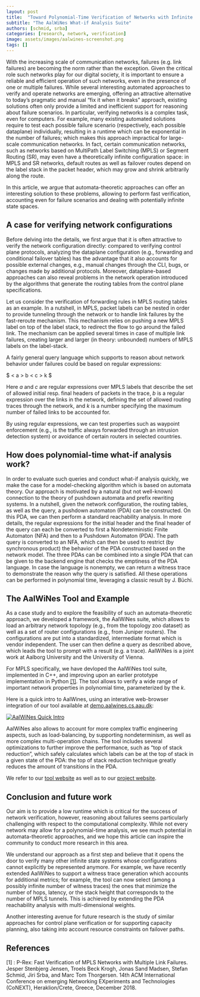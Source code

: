 ```yaml
---
layout: post
title:  "Toward Polynomial-Time Verification of Networks with Infinite State Spaces: An Automata-Theoretic Approach"
subtitle: "The AalWiNes What-if Analysis Suite"
authors: [schmid, srba]
categories: [research, network, verification]
image: assets/images/aalwines-screenshot.png
tags: []
---
```


With the increasing scale of communication networks, 
failures (e.g. link failures) are becoming the norm rather than the
exception. Given the critical role such networks play for our
digital society, it is important to ensure a reliable and
efficient operation of such networks, even in the presence
of one or multiple failures. 
While several interesting automated approaches to 
verify and operate networks are emerging, offering an attractive
alternative to today’s pragmatic and manual “fix it when it breaks” approach, existing solutions often only provide a limited and inefficient 
support for reasoning about failure
scenarios. In particular, verifying networks is a complex task, even for computers. For example, many existing automated 
solutions require to test each possible failure scenario  (respectively, each possible dataplane) individually, resulting in a runtime which can be exponential in the number of failures; which makes this approach impractical for large-scale communication networks. In fact, certain communication networks, such as networks based on MultiPath Label Switching (MPLS) or Segment Routing (SR), may even have a theoretically infinite configuration space: in MPLS and SR networks, default routes as well as failover routes depend on the label stack in the packet header, which may grow and shrink arbitrarily along the route. 
           
In this article, we argue that automata-theoretic approaches can offer an interesting solution to these problems, allowing to perform fast verification, accounting even for failure scenarios and dealing with potentially infinite state spaces.

## A case for verifying network configurations

Before delving into the details, we first argue that it is often attractive to verify the
network configuration directly: compared to verifying
control plane protocols, analyzing the dataplane
configuration (e.g., forwarding and conditional
failover tables) has the advantage that it
also accounts for possible external changes,
e.g., manual changes through the CLI, bugs, or 
changes made by
additional protocols. Moreover, dataplane-based approaches can also reveal 
problems in the network operation introduced by the algorithms
that generate the routing tables from the control plane specifications.

Let us consider the verification of forwarding rules in MPLS routing tables as an example.
In a nutshell, in MPLS, packet labels can be nested 
in order to provide tunneling through the network or to handle link
failures by the fast-reroute mechanism. This mechanism relies on pushing a new MPLS
label on top of the label stack, to redirect the flow 
to go around the failed link. The mechanism can be applied several times
in case of multiple link failures, creating larger and larger (in theory: unbounded)
numbers of MPLS labels on the label-stack.

A fairly general query language which supports to reason about network behavior under failures could be based on regular expressions:

$ < a > b < c > k $ 

Here $a$ and $c$ are regular expressions over MPLS labels that describe the 
set of allowed initial resp. final headers of packets in the
trace, $b$ is a regular expression over the links in the network, defining the set
of allowed routing traces through the network, and $k$ is a number
specifying the maximum number of failed links to be accounted for. 


By using regular expressions, we can test properties such as waypoint enforcement (e.g., is the
traffic always forwarded through an intrusion detection system)
or avoidance of certain routers in selected countries. 

## How does polynomial-time what-if analysis work?

In order to evaluate such queries and conduct what-if analysis quickly, we make the case for a model-checking algorithm 
which is based on automata theory. Our approach is motivated by a natural (but not well-known) connection to the theory 
of pushdown automata and prefix rewriting systems.
In a nutshell, given the network configuration, the routing tables,
as well as the query, a pushdown automaton (PDA) can be constructed.
On this PDA, we can then perform a standard reachability analysis. In more details,
the regular expressions for the initial header and the final
header of the query can each be converted to first a
Nondeterministic Finite Automaton (NFA) and then to a Pushdown
Automaton (PDA). The path query is converted to an NFA, which can then be used to restrict (by synchronous product)
the behavior of the PDA constructed based on the network model.
The three PDAs can be combined into a single PDA that can be given
to the backend engine that checks the emptiness of the PDA language. 
In case the language is nonempty, we can return a witness trace
to demonstrate the reason why the query is satisfied. All these operations can be performed in polynomial time, 
leveraging a classic result by J. Büchi.

## The AalWiNes Tool and Example

As a case study and to explore the feasibility of such an automata-theoretic approach, 
we developed a framework, the AalWiNes suite, which allows to load an arbitrary network topology 
(e.g., from the topology zoo dataset) as well as a set of router configurations (e.g., from Juniper routers). 
The configurations are put into a standardized, intermediate format which is vendor independent. 
The user can then define a query as described above, which leads the tool to prompt with a result 
(e.g. a trace). AalWiNes is a joint work at Aalborg University and the University of Vienna.

For MPLS specifically, we have devloped the AalWiNes tool suite, implemented in C++, and improving upon an earlier
prototype implementation in Python [[1]](#references).
The tool allows to verify a wide range of important network properties in polynomial time, 
parameterized by the $k$. 

Here is a quick intro to AalWines, using an interative 
web-browser integration of our tool available at [demo.aalwines.cs.aau.dk](https://demo.aalwines.cs.aau.dk/):

[![AalWiNes Quick Intro](http://img.youtube.com/vi/mvXAn9i7_Q0/0.jpg)](http://www.youtube.com/watch?v=mvXAn9i7_Q0 "AalWiNes Quick Intro")

AalWiNes also allows to account for more complex traffic engineering aspects, such as load-balancing, 
by supporting nondeterminism, as well as more complex multi-operation chains.
The tool includes several optimizations to further improve the performance, such as “top of stack reduction”,
which safely calculates which labels can be at the top of stack in a given state of the PDA: the top of stack
reduction technique greatly reduces the amount of transitions in the PDA.

We refer to our [tool website](https://aalwines.cs.aau.dk/) as well as to our 
[project website](https://github.com/DEIS-Tools/AalWiNes).

## Conclusion and future work

Our aim is to provide a low runtime which is critical for the success of network
verification, however, reasoning about failures seems particularly challenging with respect to the computational complexity. 
While not every network may allow for a polynomial-time analysis,
we see much potential in automata-theoretic approaches,
and we hope this article can inspire the community to conduct more research 
in this area.

We understand our approach as a first step and believe that it opens the door to 
verify many other infinite state systems whose configurations 
cannot explicitly be represented anymore.
For example, we have recently extended AalWiNes to support a witness trace generation which 
accounts for additional metrics; for example, the tool can now select (among a possibly infinite number of witness traces) 
the ones that minimize the number of hops, latency, or the stack height that corresponds to the number 
of MPLS tunnels. This is
achieved by extending the PDA reachability analysis with multi-dimensional weights. 

Another interesting avenue for future research is
the study of similar approaches for control plane verification
or for supporting capacity planning, also taking into account
resource constraints on failover paths. 

## References

\[1\] : P-Rex: Fast Verification of MPLS Networks with Multiple Link Failures. 
Jesper Stenbjerg Jensen, Troels Beck Krogh, Jonas Sand Madsen, Stefan Schmid, Jiri Srba, 
and Marc Tom Thorgersen. 14th ACM International Conference on emerging Networking EXperiments 
and Technologies (CoNEXT), Heraklion/Crete, Greece, December 2018.